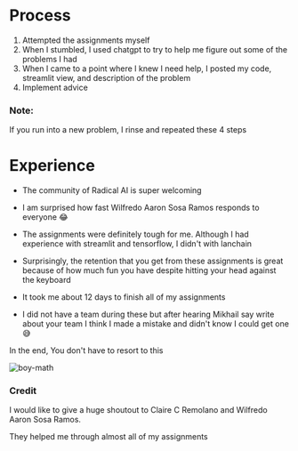 # Process
1. Attempted the assignments myself
2. When I stumbled, I used chatgpt to try to help me figure out some of the problems I had
3. When I came to a point where I knew I need help, I posted my code, streamlit view, and description of the problem
4. Implement advice
### Note:
If you run into a new problem, I rinse and repeated these 4 steps




# Experience
* The community of Radical AI is super welcoming

* I am surprised how fast Wilfredo Aaron Sosa Ramos responds to everyone 😂

* The assignments were definitely tough for me. Although I had experience with streamlit and tensorflow, I didn't with lanchain

* Surprisingly, the retention that you get from these assignments is great because of how much fun you have despite hitting your head against the keyboard 

* It took me about 12 days to finish all of my assignments

* I did not have a team during these but after hearing Mikhail say write about your team I think I made a mistake and didn't know I could get one 😅

In the end, You don't have to resort to this

![boy-math](https://github.com/AngelicSage/mission-quizify/assets/142240060/f14e3f85-f185-4645-af87-d82a50832008)


### Credit 
I would like to give a huge shoutout to Claire C Remolano and Wilfredo Aaron Sosa Ramos. 

They helped me through almost all of my assignments
